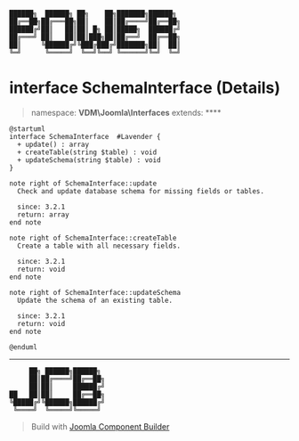 ```
██████╗  ██████╗ ██╗    ██╗███████╗██████╗
██╔══██╗██╔═══██╗██║    ██║██╔════╝██╔══██╗
██████╔╝██║   ██║██║ █╗ ██║█████╗  ██████╔╝
██╔═══╝ ██║   ██║██║███╗██║██╔══╝  ██╔══██╗
██║     ╚██████╔╝╚███╔███╔╝███████╗██║  ██║
╚═╝      ╚═════╝  ╚══╝╚══╝ ╚══════╝╚═╝  ╚═╝
```
# interface SchemaInterface (Details)
> namespace: **VDM\Joomla\Interfaces**
> extends: ****
```uml
@startuml
interface SchemaInterface  #Lavender {
  + update() : array
  + createTable(string $table) : void
  + updateSchema(string $table) : void
}

note right of SchemaInterface::update
  Check and update database schema for missing fields or tables.

  since: 3.2.1
  return: array
end note

note right of SchemaInterface::createTable
  Create a table with all necessary fields.

  since: 3.2.1
  return: void
end note

note right of SchemaInterface::updateSchema
  Update the schema of an existing table.

  since: 3.2.1
  return: void
end note
 
@enduml
```

---
```
     ██╗ ██████╗██████╗
     ██║██╔════╝██╔══██╗
     ██║██║     ██████╔╝
██   ██║██║     ██╔══██╗
╚█████╔╝╚██████╗██████╔╝
 ╚════╝  ╚═════╝╚═════╝
```
> Build with [Joomla Component Builder](https://git.vdm.dev/joomla/Component-Builder)

